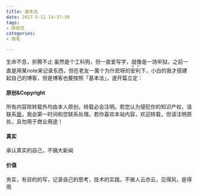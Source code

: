 ```yaml
---
title: 基本法
date: 2017-5-11 14:37:39
tags:
- 碎碎念
categories:
- 随笔

---
```


生命不息，折腾不止
虽然是个工科狗，但一直爱写字，就像是一场牢狱。之前一直是用某note来记录东西，但在老友一萬个为什麽呀的<ruby><rb>安</rb><rp>（</rp><rt>zī</rt><rp>）</rp></ruby><ruby><rb>利</rb><rp>（</rp><rt>cí</rt><rp>）</rp></ruby>下，小白的我才搭建起自己的博客，但是博客也要按照「基本法」，遂开篇立定：

#### 原创&Copyright

所有内容除转载外均由本人原创，转载必会注明。若您认为侵犯你的知识产权，请联系[我](mailto:liubaichuan.tk@gmail.com)，我会第一时间和您联系处理。若你喜欢本站内容，欢迎转载，但请注明原处，且勿用于商业用途！

#### 真实

承认真实的自己，不搞大新闻

#### 价值

务实，有目的的写，记录自己的思考，技术的实践，不做人云亦云，见得风，是得雨

